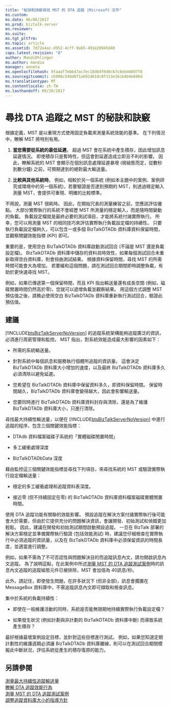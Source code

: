 ```yaml
---
title: "秘訣和訣竅尋找 MST 的 DTA 追蹤 |Microsoft 文件"
ms.custom: 
ms.date: 06/08/2017
ms.prod: biztalk-server
ms.reviewer: 
ms.suite: 
ms.tgt_pltfrm: 
ms.topic: article
ms.assetid: 7d72e4ac-d952-4cff-9a65-491e20945d40
caps.latest.revision: "8"
author: MandiOhlinger
ms.author: mandia
manager: anneta
ms.openlocfilehash: 9faaaf7ebb47ac7ec18d8df6d8cb7c6ebd48d7f8
ms.sourcegitcommit: cb908c540d8f1a692d01dc8f313e16cb4b4e696d
ms.translationtype: MT
ms.contentlocale: zh-TW
ms.lasthandoff: 09/20/2017
---
```

# <a name="tips-and-tricks-for-finding-mst-of-dta-tracking"></a>尋找 DTA 追蹤之 MST 的秘訣和訣竅
根據定義，MST 是以重現方式使用固定負載來測量系統效能的基準。 在下列情況中，瞭解 MST 將特別有用。  
  
1.  **當您需要從系統的最低延遲**。 超過 MST 會在系統中產生積存，因此增加訊息延遲情況。 即使積存只是暫時性，但這會對延遲造成立即且不利的影響。 因此，瞭解系統的 MST 會顯示在個別訊息處理延遲暴增 (視組態而定，從數秒到數分鐘) 之前，可預期達到的絕對最大輸送量。  
  
2.  **比較與其他系統時**。 例如，相較於另一個系統 (例如本主題中的案例、案例研究或環境中的另一個系統)，若要驗證是否達到預期的 MST，則透過穩定輸入測量 MST，會提供可重現、明確的比較標準。  
  
 不用說，測量 MST 很耗時。 因此，在開始冗長的測量練習之前，您應該評估優點。 大部分實際執行的系統不會經歷 MST 所測量的穩定輸入，而是隨時間變動的負載。 負載設定檔就是最終必要的測試項目，才能將系統付諸實際執行。 所幸，您可以用測量 MST 的相同技巧來評估實際執行負載設定檔的持續性。 只要執行負載設定檔夠久，可以包含一或多個 BizTalkDTADb 資料庫資料保留時間，並觀察關鍵效能指標 (KPI) 即可。  
  
 重要的是，使用空白 BizTalkDTADb 資料庫啟動測試回合 (不論是 MST 還是負載設定檔)。 BizTalkDTADb 資料庫中儲存的資料具時效性，如果每個測試回合未重新取得空白資料庫，則會扭曲測試結果。 根據資料保留時間，尋找 MST 的所需時間可能會大為增加。 若要緩和這個問題，請在測試回合期間即時調整負載，有助於更快速尋找 MST。  
  
 例如，如果已傳遞第一個保留時間，而且 KPI 指出輸送量還有成長空間 (例如，磁碟閒置時間仍然高於零)，您就可以遞增負載並觀察結果。 用這個方式調整 MST 預估值之後，請務必使用空白 BizTalkDTADb 資料庫重新執行測試回合，驗證此預估值。  
  
## <a name="recommendations"></a>建議  
 [!INCLUDE[btsBizTalkServerNoVersion](../includes/btsbiztalkservernoversion-md.md)] 的追蹤系統架構能夠追蹤廣泛的資訊，必須進行周密管理和監控。 MST 指出，對系統效能造成最大影響的因素如下：  
  
-   所需的系統輸送量。  
  
-   針對系統中每個訊息和服務執行個體所追蹤的資訊量。 這會決定 BizTalkDTADb 資料庫大小增加的速度，以及最終 BizTalkDTADb 資料庫多久必須清除以避免延遲。  
  
-   您希望在 BizTalkDTADb 資料庫中保留資料多久，即資料保留時間。 保留時間越久，BizTalkDTADb 資料庫會變得越大，因此會影響輸送量。  
  
-   您要同時進行 BizTalkDTADb 資料庫資料封存與清除，還是為了維護 BizTalkDTADb 資料庫大小，只進行清除。  
  
 尋找最大持續性輸送量，以便在 [!INCLUDE[btsBizTalkServerNoVersion](../includes/btsbiztalkservernoversion-md.md)] 中進行追蹤的程序，包含三個關鍵效能指標：  
  
-   DTAdb 資料檔案磁碟子系統的「實體磁碟閒置時間」  
  
-   多工緩衝處理深度  
  
-   BizTalkDTADbData 深度  
  
 藉由監控這三個關鍵效能指標並尋找下列項目，來尋找系統的 MST 或驗證實際執行設定檔輸送量：  
  
-   穩定的多工緩衝處理和追蹤資料表深度。  
  
-   接近零 (但不持續固定在零) 的 BizTalkDTADb 資料庫資料檔案磁碟實體閒置時間。  
  
 使用 DTA 追蹤功能有關聯的效能影響。  預設追蹤在解決方案付諸實際執行後可能會大於需要，但由於它提供充分的問題解決資訊，會讓開發、初始測試和偵錯更加輕鬆。 因此，建議在開發和初始測試期間啟動預設追蹤。 一旦在 BizTalk 部署的解決方案穩定並準備實際執行驗證 (包括效能測試) 時，建議您仔細檢查在實際執行中必須追蹤的資訊量，以及在 BizTalkDTADb 資料庫中必須保留資訊的時間長度，並適當進行調整。  
  
 例如，如果不需為了不可否認性與問題解決目的而追蹤訊息內文，請勿開啟訊息內文追蹤。 為了說明這點，在此案例中所述[測量 MST 的 DTA 追蹤測試案例](../core/test-scenarios-for-measuring-mst-of-dta-tracking.md)時的訊息內文追蹤的追蹤組態元件已被排除，MST 會加倍為 40訊息/秒。  
  
 此外，請記住，即使發生問題，在許多狀況下 (但非全部)，訊息會擱置在 MessageBox 資料庫中，不需追蹤訊息內文即可擷取和檢查訊息。  
  
 集中於系統的負載持續性：  
  
-   即使在一般維護活動的同時，系統是否能無限期地持續實際執行負載設定檔？  
  
-   如果發生狀況 (例如計劃與非計劃的 BizTalkDTADb 資料庫中斷) 而導致系統產生積存？  
  
 最好根據最壞案例設定目標，並針對這些目標進行測試。 例如，如果您知道定期計劃性的維護週期必須讓 BizTalkDTADb 資料庫離線，則可以在測試回合期間模擬此中斷狀況，評估系統從產生的積存復原的能力。  
  
## <a name="see-also"></a>另請參閱  
 [測量最大持續性追蹤輸送量](../core/measuring-maximum-sustainable-tracking-throughput.md)   
 [瞭解 DTA 追蹤效能行為](../core/understanding-dta-tracking-performance-behavior.md)   
 [測量 MST 的 DTA 追蹤測試案例](../core/test-scenarios-for-measuring-mst-of-dta-tracking.md)   
 [調整追蹤資料庫大小的指導方針](../core/tracking-database-sizing-guidelines.md)